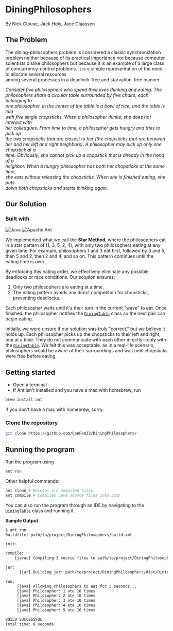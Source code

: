 # DiningPhilosophers

By Nick Clouse, Jack Holy, Jace Claassen

## The Problem

The	dining-philosophers	problem	is	considered	a	classic	synchronization	problem	
neither	because	of	its	practical	importance	nor	because	computer	scientists	dislike	
philosophers	but	because	it	is	an	example	of	a	large	class	of	concurrency-control	
problems.	It	is	a	simple	representation	of the	need	to	allocate	several	resources	
among	several	processes	in	a	deadlock-free	and	starvation-free	manner.  

*Consider	five philosophers	who	spend	their	lives	thinking	and	eating.	The	
philosophers	share	a	circular	table	surrounded	by	five	chairs,	each	belonging	to	
one	philosopher.	In	the	center	of	the	table	is	a	bowl	of	rice,	and	the	table	is	laid	
with	five	single	chopsticks.	When	a	philosopher	thinks,	she	does	not	interact	with	
her	colleagues.	From	time	to	time,	a	philosopher	gets	hungry	and	tries	to	pick	up	
the	two	chopsticks	that	are	closest	to	her	(the	chopsticks	that	are	between	her	and	
her	left	and	right	neighbors).	A	philosopher	may	pick	up	only	one	chopstick	at	a	
time.	Obviously,	she	cannot	pick	up	a	chopstick	that	is	already	in	the	hand	of	a	
neighbor.	When	a	hungry	philosopher	has	both	her	chopsticks	at	the	same	time,	
she	eats	without	releasing	the	chopsticks.	When	she	is	finished	eating,	she	puts	
down	both	chopsticks	and	starts	thinking	again.*

## Our Solution

### Built with
![Java](https://img.shields.io/badge/Java-ED8B00?style=for-the-badge&logo=java&logoColor=white)
![Apache Ant](https://img.shields.io/badge/Apache%20Ant-A81C7D?style=for-the-badge&logo=apache&logoColor=white)

We implemented what we call the **Star Method**, where the philosophers eat in a star pattern of (1, 3, 5, 2, 4), with only two philosophers eating at any given time. For example, philosophers 1 and 3 eat first, followed by 3 and 5, then 5 and 2, then 2 and 4, and so on. This pattern continues until the eating time is over.

By enforcing this eating order, we effectively eliminate any possible deadlocks or race conditions. Our solution ensures:
1. Only two philosophers are eating at a time.
2. The eating pattern avoids any direct competition for chopsticks, preventing deadlocks.

Each philosopher waits until it's their turn in the current "wave" to eat. Once finished, the philosopher notifies the [`DiningTable`](src/DiningTable.java) class so the next pair can begin eating.

Initially, we were unsure if our solution was truly "correct," but we believe it holds up. Each philosopher picks up the chopsticks to their left and right, one at a time. They do not communicate with each other directly—only with the [`DiningTable`](src/DiningTable.java). We felt this was acceptable, as in a real-life scenario, philosophers would be aware of their surroundings and wait until chopsticks were free before eating.

## Getting started

* Open a terminal
* If Ant isn't installed and you have a mac with homebrew, run
```bash
brew install ant
```
If you don't have a mac with homebrew, sorry.
### Clone the repository
```bash
git clone https://github.com/CanFam23/DiningPhilosophers/
```

## Running the program
Run the program using
```bash
ant run
```
Other helpful commands:
```bash
ant clean # Deletes old compiled files.
ant compile # Compiles Java source files into bin/
```
  
You can also run the program through an IDE by navigating to the [`DiningTable`](src/DiningTable.java) class and running it.
  
**Sample Output**
```bash
$ ant run
Buildfile: path/to/project/DiningPhilosophers/build.xml

init:

compile:
    [javac] Compiling 3 source files to path/to/project/DiningPhilosophers/dist/classes

jar:
      [jar] Building jar: path/to/project/DiningPhilosophers/dist/Dining-Philosopher.jar

run:
     [java] Allowing Philosophers to eat for 5 seconds...
     [java] Philosopher: 1 ate 10 times
     [java] Philosopher: 2 ate 10 times
     [java] Philosopher: 3 ate 10 times
     [java] Philosopher: 4 ate 10 times
     [java] Philosopher: 5 ate 10 times

BUILD SUCCESSFUL
Total time: 6 seconds
```



